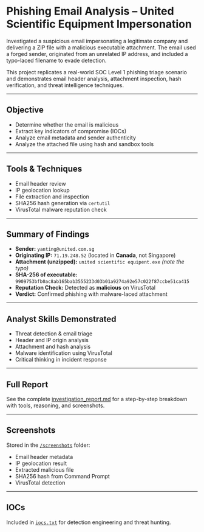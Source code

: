 # Phishing Email Analysis – United Scientific Equipment Impersonation

Investigated a suspicious email impersonating a legitimate company and delivering a ZIP file with a malicious executable attachment. The email used a forged sender, originated from an unrelated IP address, and included a typo-laced filename to evade detection.

This project replicates a real-world SOC Level 1 phishing triage scenario and demonstrates email header analysis, attachment inspection, hash verification, and threat intelligence techniques.

---

## Objective

- Determine whether the email is malicious  
- Extract key indicators of compromise (IOCs)  
- Analyze email metadata and sender authenticity  
- Analyze the attached file using hash and sandbox tools  

---

## Tools & Techniques

- Email header review  
- IP geolocation lookup  
- File extraction and inspection  
- SHA256 hash generation via `certutil`  
- VirusTotal malware reputation check  

---

## Summary of Findings

- **Sender:** `yanting@united.com.sg`  
- **Originating IP:** `71.19.248.52` (located in **Canada**, not Singapore)  
- **Attachment (unzipped):** `united scientific equipent.exe` *(note the typo)*  
- **SHA-256 of executable:** `9909753bfb0ac8ab165bab3555233d03b01a9274a92e57c022f87ccbe51ca415`  
- **Reputation Check:** Detected as **malicious** on VirusTotal  
- **Verdict:** Confirmed phishing with malware-laced attachment  

---

## Analyst Skills Demonstrated

- Threat detection & email triage  
- Header and IP origin analysis  
- Attachment and hash analysis  
- Malware identification using VirusTotal  
- Critical thinking in incident response  

---

## Full Report

See the complete [investigation_report.md](./investigation_report.md) for a step-by-step breakdown with tools, reasoning, and screenshots.

---

## Screenshots

Stored in the [`/screenshots`](./screenshots) folder:
- Email header metadata  
- IP geolocation result  
- Extracted malicious file  
- SHA256 hash from Command Prompt  
- VirusTotal detection  

---

## IOCs

Included in [`iocs.txt`](./iocs.txt) for detection engineering and threat hunting.


